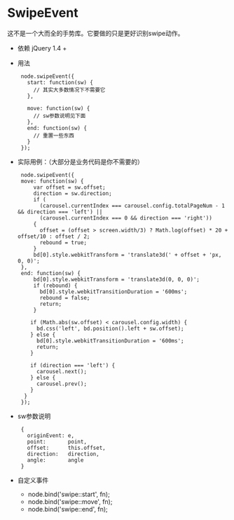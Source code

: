 SwipeEvent
===================
这不是一个大而全的手势库。它要做的只是更好识别swipe动作。

*  依赖
jQuery 1.4 +

*  用法

        node.swipeEvent({
          start: function(sw) {
            // 其实大多数情况下不需要它
          },

          move: function(sw) {
            // sw参数说明见下面 
          },
          end: function(sw) {
            // 重置一些东西
          }
        });


*  实际用例：（大部分是业务代码是你不需要的）

        node.swipeEvent({
        move: function(sw) {
            var offset = sw.offset;
            direction = sw.direction;
            if (
              (carousel.currentIndex === carousel.config.totalPageNum - 1 && direction === 'left') || 
              (carousel.currentIndex === 0 && direction === 'right')) 
            {
              offset = (offset > screen.width/3) ? Math.log(offset) * 20 + offset/10 : offset / 2;
              rebound = true;
            }
            bd[0].style.webkitTransform = 'translate3d(' + offset + 'px, 0, 0)';
        },
        end: function(sw) {
            bd[0].style.webkitTransform = 'translate3d(0, 0, 0)';
            if (rebound) {
              bd[0].style.webkitTransitionDuration = '600ms';
              rebound = false;
              return;
            }
        
           if (Math.abs(sw.offset) < carousel.config.width) {
             bd.css('left', bd.position().left + sw.offset);
           } else {
             bd[0].style.webkitTransitionDuration = '600ms';
             return;
           }
           
           if (direction === 'left') {
             carousel.next();
           } else {
             carousel.prev();
           }
         }
        });

*  sw参数说明

        { 
          originEvent: e, 
          point:       point,  
          offset:      this.offset,
          direction:   direction, 
          angle:       angle
        }


*  自定义事件

    *  node.bind('swipe::start', fn);
    *  node.bind('swipe::move', fn);
    *  node.bind('swipe::end', fn);
